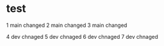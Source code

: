 # test
1 main changed
2 main changed
3 main changed

4 dev chnaged
5 dev chnaged
6 dev chnaged
7 dev chnaged